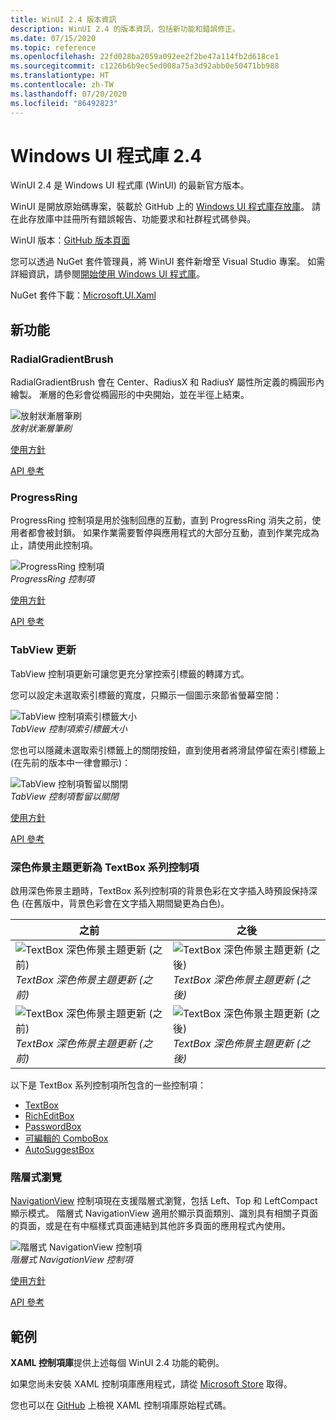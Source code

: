 ```yaml
---
title: WinUI 2.4 版本資訊
description: WinUI 2.4 的版本資訊，包括新功能和錯誤修正。
ms.date: 07/15/2020
ms.topic: reference
ms.openlocfilehash: 22fd028ba2059a092ee2f2be47a114fb2d618ce1
ms.sourcegitcommit: c1226b6b9ec5ed008a75a3d92abb0e50471bb988
ms.translationtype: HT
ms.contentlocale: zh-TW
ms.lasthandoff: 07/20/2020
ms.locfileid: "86492823"
---
```

# <a name="windows-ui-library-24"></a>Windows UI 程式庫 2.4

WinUI 2.4 是 Windows UI 程式庫 (WinUI) 的最新官方版本。

WinUI 是開放原始碼專案，裝載於 GitHub 上的 [Windows UI 程式庫存放庫](https://aka.ms/winui)。 請在此存放庫中註冊所有錯誤報告、功能要求和社群程式碼參與。

WinUI 版本：[GitHub 版本頁面](https://github.com/microsoft/microsoft-ui-xaml/releases)

您可以透過 NuGet 套件管理員，將 WinUI 套件新增至 Visual Studio 專案。 如需詳細資訊，請參閱[開始使用 Windows UI 程式庫](../getting-started.md)。

NuGet 套件下載：[Microsoft.UI.Xaml](https://www.nuget.org/packages/Microsoft.UI.Xaml)

## <a name="new-features"></a>新功能

### <a name="radialgradientbrush"></a>RadialGradientBrush

RadialGradientBrush 會在 Center、RadiusX 和 RadiusY 屬性所定義的橢圓形內繪製。 漸層的色彩會從橢圓形的中央開始，並在半徑上結束。

![放射狀漸層筆刷](../images/radialgradientbrush.gif)<br>
*放射狀漸層筆刷*

[使用方針](/windows/uwp/design/style/brushes#radial-gradient-brushes)

[API 參考](/uwp/api/microsoft.ui.xaml.media.radialgradientbrush)

### <a name="progressring"></a>ProgressRing

ProgressRing 控制項是用於強制回應的互動，直到 ProgressRing 消失之前，使用者都會被封鎖。 如果作業需要暫停與應用程式的大部分互動，直到作業完成為止，請使用此控制項。

![ProgressRing 控制項](../images/progressring.gif)<br>
*ProgressRing 控制項*

[使用方針](/windows/uwp/design/controls-and-patterns/progress-controls)

[API 參考](/uwp/api/microsoft.ui.xaml.controls.progressring)

### <a name="tabview-updates"></a>TabView 更新

TabView 控制項更新可讓您更充分掌控索引標籤的轉譯方式。

您可以設定未選取索引標籤的寬度，只顯示一個圖示來節省螢幕空間：

![TabView 控制項索引標籤大小](..\images\tabview-sizing.gif)<br>
*TabView 控制項索引標籤大小*

您也可以隱藏未選取索引標籤上的關閉按鈕，直到使用者將滑鼠停留在索引標籤上 (在先前的版本中一律會顯示)：

![TabView 控制項暫留以關閉](..\images\tabview-closebuttononhover.gif)<br>
*TabView 控制項暫留以關閉*

[使用方針](/windows/uwp/design/controls-and-patterns/tab-view)

[API 參考](/uwp/api/microsoft.ui.xaml.controls.tabview)

### <a name="dark-theme-updates-to-textbox-family-of-controls"></a>深色佈景主題更新為 TextBox 系列控制項

啟用深色佈景主題時，TextBox 系列控制項的背景色彩在文字插入時預設保持深色 (在舊版中，背景色彩會在文字插入期間變更為白色)。

| 之前 | 之後 |
| - | - |
| ![TextBox 深色佈景主題更新 (之前)](..\images\textbox-darkthemeupdates-before1.gif)<br>*TextBox 深色佈景主題更新 (之前)* | ![TextBox 深色佈景主題更新 (之後)](..\images\textbox-darkthemeupdates-after1.gif)<br>*TextBox 深色佈景主題更新 (之後)* |
| ![TextBox 深色佈景主題更新 (之前)](..\images\textbox-darkthemeupdates-before2.gif)<br>*TextBox 深色佈景主題更新 (之前)* | ![TextBox 深色佈景主題更新 (之後)](..\images\textbox-darkthemeupdates-after2.gif)<br>*TextBox 深色佈景主題更新 (之後)* |

以下是 TextBox 系列控制項所包含的一些控制項：

- [TextBox](/uwp/api/windows.ui.xaml.controls.textbox)
- [RichEditBox](/uwp/api/windows.ui.xaml.controls.richtextblock)
- [PasswordBox](/uwp/api/windows.ui.xaml.controls.passwordbox)
- [可編輯的 ComboBox](/uwp/api/windows.ui.xaml.controls.combobox)
- [AutoSuggestBox](/uwp/api/windows.ui.xaml.controls.autosuggestbox)

### <a name="hierarchical-navigation"></a>階層式瀏覽

[NavigationView](/uwp/api/microsoft.ui.xaml.controls.navigationview?view=winui-2.4) 控制項現在支援階層式瀏覽，包括 Left、Top 和 LeftCompact 顯示模式。 階層式 NavigationView 適用於顯示頁面類別、識別具有相關子頁面的頁面，或是在有中樞樣式頁面連結到其他許多頁面的應用程式內使用。

![階層式 NavigationView 控制項](..\images\HierarchicalNavView.gif)<br>*階層式 NavigationView 控制項*

[使用方針](/windows/uwp/design/controls-and-patterns/navigationview#hierarchical-navigation)

[API 參考](/uwp/api/microsoft.ui.xaml.controls.navigationview)

## <a name="samples"></a>範例

**XAML 控制項庫**提供上述每個 WinUI 2.4 功能的範例。

如果您尚未安裝 XAML 控制項庫應用程式，請從 [Microsoft Store](https://www.microsoft.com/p/xaml-controls-gallery/9msvh128x2zt) 取得。

您也可以在 [GitHub](https://github.com/Microsoft/Xaml-Controls-Gallery) 上檢視 XAML 控制項庫原始程式碼。
